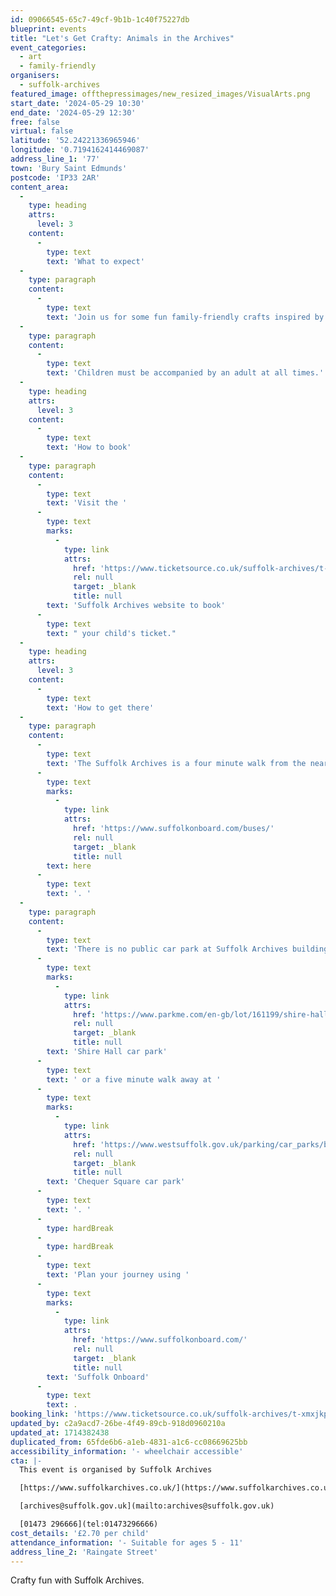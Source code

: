 ```yaml
---
id: 09066545-65c7-49cf-9b1b-1c40f75227db
blueprint: events
title: "Let's Get Crafty: Animals in the Archives"
event_categories:
  - art
  - family-friendly
organisers:
  - suffolk-archives
featured_image: offthepressimages/new_resized_images/VisualArts.png
start_date: '2024-05-29 10:30'
end_date: '2024-05-29 12:30'
free: false
virtual: false
latitude: '52.24221336965946'
longitude: '0.7194162414469087'
address_line_1: '77'
town: 'Bury Saint Edmunds'
postcode: 'IP33 2AR'
content_area:
  -
    type: heading
    attrs:
      level: 3
    content:
      -
        type: text
        text: 'What to expect'
  -
    type: paragraph
    content:
      -
        type: text
        text: 'Join us for some fun family-friendly crafts inspired by animals in our archive collections.'
  -
    type: paragraph
    content:
      -
        type: text
        text: 'Children must be accompanied by an adult at all times.'
  -
    type: heading
    attrs:
      level: 3
    content:
      -
        type: text
        text: 'How to book'
  -
    type: paragraph
    content:
      -
        type: text
        text: 'Visit the '
      -
        type: text
        marks:
          -
            type: link
            attrs:
              href: 'https://www.ticketsource.co.uk/suffolk-archives/t-xmxjkpn'
              rel: null
              target: _blank
              title: null
        text: 'Suffolk Archives website to book'
      -
        type: text
        text: " your child's ticket."
  -
    type: heading
    attrs:
      level: 3
    content:
      -
        type: text
        text: 'How to get there'
  -
    type: paragraph
    content:
      -
        type: text
        text: 'The Suffolk Archives is a four minute walk from the nearest bus stop - see the latest bus timetables '
      -
        type: text
        marks:
          -
            type: link
            attrs:
              href: 'https://www.suffolkonboard.com/buses/'
              rel: null
              target: _blank
              title: null
        text: here
      -
        type: text
        text: '. '
  -
    type: paragraph
    content:
      -
        type: text
        text: 'There is no public car park at Suffolk Archives building in Bury St Edmunds. The neatest disabled parking space is available next to the building and accessible through the old car park from Swan Lane. The nearest car park is a two minute walk away at the '
      -
        type: text
        marks:
          -
            type: link
            attrs:
              href: 'https://www.parkme.com/en-gb/lot/161199/shire-hall-bury-st-edmunds-uk'
              rel: null
              target: _blank
              title: null
        text: 'Shire Hall car park'
      -
        type: text
        text: ' or a five minute walk away at '
      -
        type: text
        marks:
          -
            type: link
            attrs:
              href: 'https://www.westsuffolk.gov.uk/parking/car_parks/bse_car_parks/chequer-square-car-park.cfm'
              rel: null
              target: _blank
              title: null
        text: 'Chequer Square car park'
      -
        type: text
        text: '. '
      -
        type: hardBreak
      -
        type: hardBreak
      -
        type: text
        text: 'Plan your journey using '
      -
        type: text
        marks:
          -
            type: link
            attrs:
              href: 'https://www.suffolkonboard.com/'
              rel: null
              target: _blank
              title: null
        text: 'Suffolk Onboard'
      -
        type: text
        text: .
booking_link: 'https://www.ticketsource.co.uk/suffolk-archives/t-xmxjkpn'
updated_by: c2a9acd7-26be-4f49-89cb-918d0960210a
updated_at: 1714382438
duplicated_from: 65fde6b6-a1eb-4831-a1c6-cc08669625bb
accessibility_information: '- wheelchair accessible'
cta: |-
  This event is organised by Suffolk Archives

  [https://www.suffolkarchives.co.uk/](https://www.suffolkarchives.co.uk/)

  [archives@suffolk.gov.uk](mailto:archives@suffolk.gov.uk)

  [01473 296666](tel:01473296666)
cost_details: '£2.70 per child'
attendance_information: '- Suitable for ages 5 - 11'
address_line_2: 'Raingate Street'
---
```

Crafty fun with Suffolk Archives.